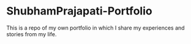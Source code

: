 # ShubhamPrajapati-Portfolio
This is a repo of my own portfolio in which I share my experiences and stories from my life.
